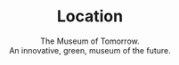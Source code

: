 ---
#######################
## To keep any param unused, just leave its value as empty. Nothing after the : for the param
#######################
########################
# Required params for each section
id: 4 # id of the section used for id'ing the section in classes
title: "Location"
subtitle: "The <span class='fw-bold'>Museum of Tomorrow</span>. <br/>An innovative, green, museum of the future."
text:
bg_color: # please use hex values
bg_image: "/assets/images/back_sec_four.png" # please save images in assets folder. Prepend with a / eg. /assets/images..
button_text: "MDA" # Call-to-action button
button_link: "https://museudoamanha.org.br/en"
css_classes_button_container: "mt-3"
#################################
css_classes_section: "vh-100"
# Container and grid classes
css_classes_container: "container pt-5 pb-5"
css_classes_row: "row mt-5 mb-5"
# Classes for grid columns
css_classes_col_one: "col-sm-12 col-md-4"
css_classes_col_first_div: "card bg-yellow"
css_classes_col_second_div: "card-body"
#################################
# CSS classes for the params above
css_classes_title: "fw-bold text-white card-title"
css_classes_subtitle: "lead fw-normal text-dark card-text"
css_classes_button: "btn btn-lg btn-light"
---